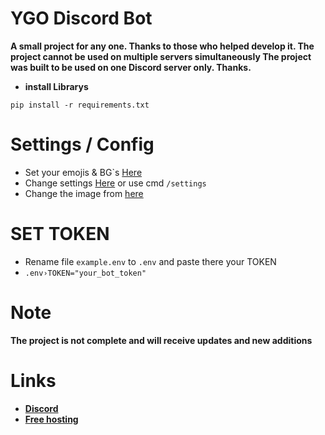 # YGO Discord Bot


**A small project for any one. Thanks to those who helped develop it. The project cannot be used on multiple servers simultaneously The project was built to be used on one Discord server only. Thanks.**

- **install Librarys**
```
pip install -r requirements.txt
```

# Settings / Config
- Set your emojis & BG`s [Here](https://github.com/yusi-wr/Project-Ash-Blossom/blob/main/config.py)
- Change settings [Here](https://github.com/yusi-wr/Project-Ash-Blossom/blob/main/database/data/settings.json) or use cmd ```/settings```
- Change the image from [here](https://github.com/yusi-wr/Project-Ash-Blossom/tree/main/assets)
# SET TOKEN
- Rename file ```example.env``` to ```.env``` and paste there your TOKEN
- ```.env›TOKEN="your_bot_token"```

# Note 
**The project is not complete and will receive updates and new additions**

# Links
- [**Discord**](https://discord.com/invite/GGxZ9ZvmRU)
- [**Free hosting**](https://bot-hosting.net/?aff=1129456838748942387)
